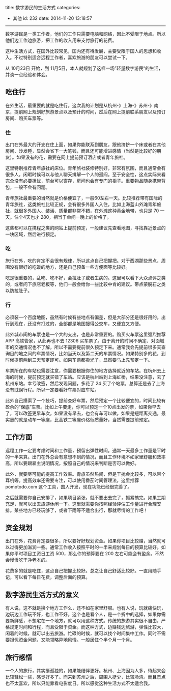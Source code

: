 title: 数字游民的生活方式
categories:
  - 其他
id: 232
date: 2014-11-20 13:18:57
---

数字游民是一类工作者，他们的工作只需要电脑和网络，因此不受限于地点。所以他们边工作边旅游，把工作的收入用来支付旅行的花费。

这种生活方式，在国外比较常见，国内还有待发展，主要受限于国人的思想和收入。不过特别适合远程工作者，喜欢旅游的朋友可以尝试一下。

<!-- more -->

从 10月23日 开始，到 11月5日，本人就规划了这样一场”轻量数字游民“的生活，并谈一点经验和体会。

## 吃住行

在外生活，最重要的就是吃住行。这次我的计划是从杭州-》上海-》苏州-》南京，提前网上规划好旅游景点以及预计的时间，然后在网上提前联系朋友以及预订房间、购买车票等。

### 住

出门在外最大的开支在住上面，如果你能联系到朋友，跟他挤挤一个床或者在其他房间、沙发睡，显然会省下一大笔钱，而且还可能增进感情（当然是比较好的朋友）。如果没有的花，需要在网上提前预订酒店或者青年旅社。

这里特别推荐青年旅社的床位。青年旅社装修特别好，非常有氛围，而且通常会有很多人，闲暇时候可以与他人聊天排解一个人的孤闷。至于安全性，这点实际来看完全没有必要担忧，前台可以寄存，房间也会有专门的柜子。重要物品随身携带背包，一般不会有问题。

青年旅社最重要的当然就是价格便宜了，一般60左右一天。比较推荐带有国际的青年旅社，这类旅社比较正规，会有很多外国人入住。比如上海蓝山外滩青年旅社，就很多外国人、装潢、质量都非常不错，在外滩这种黄金地带，也只是 70 一天。住个4天也才 280，相当于单间一晚上的价格了。

这些都可以在携程之类的网站上提前预定，一般建议先查看地图，寻找靠近景点的一块区域，然后进行预定。

### 吃

旅行在外，吃的肯定不会很有规律，所以这点自己把握把。对于西湖那些景点，周围没有很好的吃饭的地方，还是自己预备一些方便面等比较好。

吃是很重要的，乱吃、吃不好，会拉肚子或者生病的。这里可以看下大众点评之类的，或者问下旅店老板等，他们一般会给你一些比较中肯的建议。带点蒙脱石之类以防拉肚子。

### 行

必须装一个百度地图，虽然有时候有些地点有偏差，但是大部分还是很好用的。出行到现在，还没有打过的，全部都是地图搜得公交车，又便宜又方便。

此外城市间的车票也是一个大的支出，也是非常重要的。购买火车票这里强烈推荐 APP 高铁管家，从此再也不去 12306 买车票了。由于离开的时间不确定、对面城市的交通情况也不了解，所以不需要提前很久预定下来。通常我会先提前很多天查询目的地之间的车票情况，比如当天以及第二天的车票情况。如果特别多的花，到时候提前两到三天预定即可。如果车票都卖光了，显然要马上先预定一下。

车票所在的车站也需要注意，你需要根据你住的地方选择就近的车站。在杭州去上海的时候，提前预定就买错了车站。应该是杭州站到上海虹桥，结果没注意，去了杭州东站。幸亏改签，然后发现问题，多花了 24 买了个站票，总算还是去了上海没有耽误行程。所以一定要看好车票对应车站。

此外自己摸索了一个技巧，提前查好车票，然后预定一个比较便宜的，时间比较有盈余的“保底”车票。比如上午要走，你可以预定一个10点出发的票，如果你早去了，可以改签更早车次，如果没有早去，也会有车可以做。如果是短距离交通，最实惠的就是动车一等座，比高铁二等座价格低质量好，当然需要提前预定。

## 工作方面

远程工作一定要考虑时间和工作量，预留出弹性时间。通常一天最多工作量是平时的一半来算。出门在外总会有意想不到的情况，而且工作环境不如家里舒服和效率高，所以要跟雇主说明情况，按照自己的情况来判断是否可以做好。

此外，就要尽可能的提高工作效率。青旅虽然热闹，但是干扰会比较多，可以带个耳机等。提高效率还需要专注，可以使用番茄时间管理法，这里推荐 pomotodo.com 这个工具，国人开发，现在功能已经很完善了。

之后就需要你自己安排了，如果项目紧张，就不要出去完了，抓紧搞完。如果工期充足，就可以出去旅游休闲一下。这里就需要你按照经验评估工作量进行合理安排。某些地方已经玩够了，或者下雨等不适合出行，那就尽情的工作吧！

## 资金规划

出门在外，花费肯定要很多，所以要好好规划资金。如果你项目比较赚，当然就可以过得更加滋润一些。通常工作收入按照平时的一半来规划每日的预算比较好。如果你平时项目工资日工资 500，那么你的预算要在 200 左右可能会有盈余。不然会慢慢吃干净老本的。

花费多的就是吃住，这点自己把握比较好。总之让自己舒适比较好。一直用随手记，可以看下每日花费，调整后面的预算。

## 数字游民生活方式的意义

有人说，这不就是换个地方工作么，还不如在家里舒服。也有人说，玩就痛快玩，边玩边工作玩不好，也工作不好。这个也是看个人，是一个折中的选择，如果你需要新鲜感，不想宅在一个地方，就可以用这种方式。传统的旅游其实很不自由，严格规定时间和行程，而且受限于资金。而这种方式，边赚钱边旅游，弹性比较大，闲着的时候，就可以出去旅游。忙碌的时候，就可以找个时间集中工作。同时不需要担忧资金问题，又能领略异地风情。一般居住个半个月一个月。

## 旅行感悟

一个人的旅行，其实挺孤独的，如果能结伴更好。杭州、上海因为人多，待起来会比较轻松一些，感觉好多了。而来到苏州之后，周围人挺少，比较冷清。而且景点也不太喜欢，所以只能靠看电影度日。所以感觉这种生活方式不太适合我。

